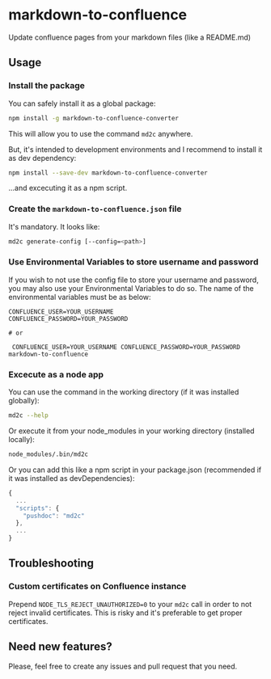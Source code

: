 # markdown-to-confluence

Update confluence pages from your markdown files (like a README.md)

## Usage

### Install the package

You can safely install it as a global package:

```bash
npm install -g markdown-to-confluence-converter
```
This will allow you to use the command `md2c` anywhere.

But, it's intended to development environments and I recommend to install it as dev dependency:

```bash
npm install --save-dev markdown-to-confluence-converter
```

...and excecuting it as a npm script.

### Create the `markdown-to-confluence.json` file

It's mandatory. It looks like:

```bash
md2c generate-config [--config=<path>]
```

### Use Environmental Variables to store username and password

If you wish to not use the config file to store your username and password, you may also use your Environmental Variables to do so. The name of the environmental variables must be as below:

```
CONFLUENCE_USER=YOUR_USERNAME
CONFLUENCE_PASSWORD=YOUR_PASSWORD

# or

 CONFLUENCE_USER=YOUR_USERNAME CONFLUENCE_PASSWORD=YOUR_PASSWORD markdown-to-confluence
```

### Excecute as a node app

You can use the command in the working directory (if it was installed globally):

```bash
md2c --help
```

Or execute it from your node_modules in your working directory (installed locally):

```bash
node_modules/.bin/md2c
```

Or you can add this like a npm script in your package.json (recommended if it was installed as devDependencies):

```javascript
{
  ...
  "scripts": {
    "pushdoc": "md2c"
  },
  ...
}
```

## Troubleshooting

### Custom certificates on Confluence instance

Prepend `NODE_TLS_REJECT_UNAUTHORIZED=0` to your `md2c` call in order to not reject invalid certificates. This is risky and it's preferable to get proper certificates.

## Need new features?

Please, feel free to create any issues and pull request that you need.
